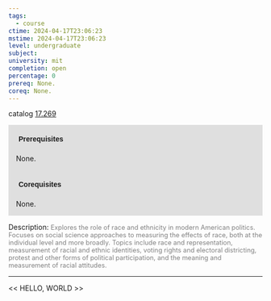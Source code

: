 ```yaml
---
tags:
  - course
ctime: 2024-04-17T23:06:23
mstime: 2024-04-17T23:06:23
level: undergraduate
subject: 
university: mit
completion: open
percentage: 0
prereq: None.
coreq: None.
---
```


catalog [17.269](http://student.mit.edu/catalog/m17a.html#17.269)

<span style="display: block; padding: 15px; background-color: rgb(100, 100, 100, 0.2);"><font id="m_prereq1563_0" style="display: block; font-family: Arial, sans-serif; font-weight: bold; padding: 5px">Prerequisites</font><br><span id="prereq1563_0">None.</span></span>
<span style="display: block; padding: 15px; background-color: rgb(100, 100, 100, 0.2);"><font id="m_coreq1563_0" style="display: block; font-family: Arial, sans-serif; font-weight: bold; padding: 5px">Corequisites</font><br><span id="coreq1563_0">None.</span></span>

<font style="">Description:</font>
<font style="color: grey; font-size: 0.8rem;">Explores the role of race and ethnicity in modern American politics. Focuses on social science approaches to measuring the effects of race, both at the individual level and more broadly. Topics include race and representation, measurement of racial and ethnic identities, voting rights and electoral districting, protest and other forms of political participation, and the meaning and measurement of racial attitudes.</font>



---

<< HELLO, WORLD >>
